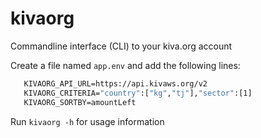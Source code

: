 # kivaorg

Commandline interface (CLI) to your kiva.org account

Create a file named `app.env` and add the following lines:
```cmd
   KIVAORG_API_URL=https://api.kivaws.org/v2
   KIVAORG_CRITERIA="country":["kg","tj"],"sector":[1]
   KIVAORG_SORTBY=amountLeft
```
Run `kivaorg -h` for usage information



